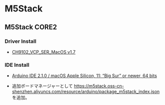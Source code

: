# M5Stack

## M5Stack CORE2
### Driver Install
* [CH9102_VCP_SER_MacOS v1.7](https://m5stack.oss-cn-shenzhen.aliyuncs.com/resource/drivers/CH9102_VCP_MacOS_v1.7.zip)

### IDE Install
* [Arduino IDE 2.1.0 / macOS Apple Silicon, 11: “Big Sur” or newer, 64 bits](https://www.arduino.cc/en/software)

* 追加ボードマネージャーとして https://m5stack.oss-cn-shenzhen.aliyuncs.com/resource/arduino/package_m5stack_index.json を追加。

